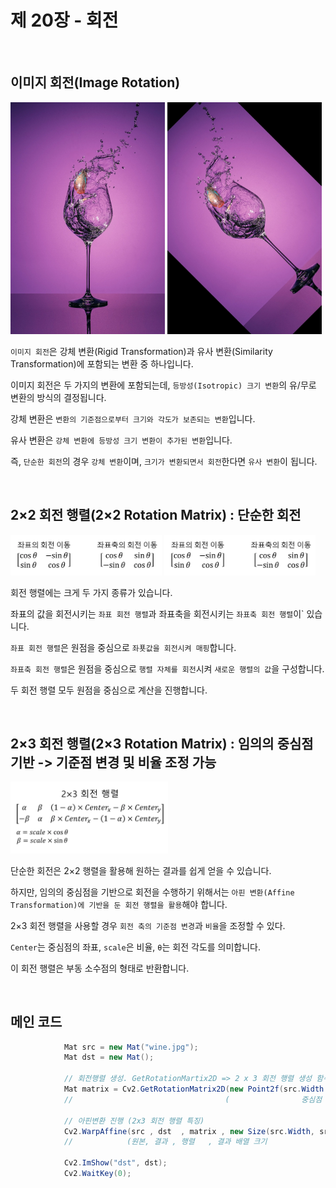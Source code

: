 # 제 20장 - 회전

<br>

## 이미지 회전(Image Rotation)

<img src="./Source/wine.jpg" width="49%"> <img src="./Source/WineChanged.jpg" width="49%">


`이미지 회전`은 강체 변환(Rigid Transformation)과 유사 변환(Similarity Transformation)에 포함되는 변환 중 하나입니다.

이미지 회전은 두 가지의 변환에 포함되는데, `등방성(Isotropic) 크기 변환`의 유/무로 변환의 방식의 결정됩니다.

강체 변환은 `변환의 기준점으로부터 크기와 각도가 보존되는 변환`입니다.

유사 변환은 `강체 변환에 등방성 크기 변환이 추가된 변환`입니다.

즉, `단순한 회전`의 경우 `강체 변환`이며, `크기가 변환되면서 회전`한다면 `유사 변환`이 됩니다.  
  
<br>

## 2×2 회전 행렬(2×2 Rotation Matrix)  : 단순한 회전

<img src="./Source/좌표의 회전 이동.jpg" width="48%" height="50%"> <img src="./Source/좌표축의 회전 이동.jpg" width="48%" height="50%">

회전 행렬에는 크게 두 가지 종류가 있습니다.

좌표의 값을 회전시키는 `좌표 회전 행렬`과 좌표축을 회전시키는 `좌표축 회전 행렬`이` 있습니다.

`좌표 회전 행렬`은 원점을 중심으로 `좌푯값을 회전시켜 매핑`합니다.

`좌표축 회전 행렬`은 원점을 중심으로 `행렬 자체를 회전`시켜 `새로운 행렬의 값`을 구성합니다.

두 회전 행렬 모두 원점을 중심으로 계산을 진행합니다.

<br>

## 2×3 회전 행렬(2×3 Rotation Matrix) : 임의의 중심점 기반 -> 기준점 변경 및 비율 조정 가능

<img src="./Source/회전행렬.jpg" width="50%" height="50%">

단순한 회전은 2×2 행렬을 활용해 원하는 결과를 쉽게 얻을 수 있습니다.

하지만, 임의의 중심점을 기반으로 회전을 수행하기 위해서는 `아핀 변환(Affine Transformation)에 기반을 둔 회전 행렬을 활용`해야 합니다.

2×3 회전 행렬을 사용할 경우 `회전 축의 기준점 변경`과 `비율`을 조정할 수 있다.

`Center`는 중심점의 좌표, `scale`은 비율, `θ`는 회전 각도를 의미합니다.

이 회전 행렬은 부동 소수점의 형태로 반환합니다.

<br>

## 메인 코드

```cs
            Mat src = new Mat("wine.jpg");
            Mat dst = new Mat();

            // 회전행렬 생성. GetRotationMartix2D => 2 x 3 회전 행렬 생성 함수 
            Mat matrix = Cv2.GetRotationMatrix2D(new Point2f(src.Width / 2, src.Height / 2),    45.0   ,  1.0 );
            //                                  (                중심점 좌료               , 회전 각도 , 비율 );

            // 아핀변환 진행 (2x3 회전 행렬 특징)
            Cv2.WarpAffine(src , dst  , matrix , new Size(src.Width, src.Height));
            //            (원본, 결과 , 행렬   , 결과 배열 크기                 );  

            Cv2.ImShow("dst", dst);
            Cv2.WaitKey(0);
```

<br>


